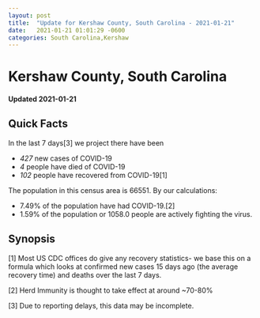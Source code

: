 ```yaml
---
layout: post
title:  "Update for Kershaw County, South Carolina - 2021-01-21"
date:   2021-01-21 01:01:29 -0600
categories: South Carolina,Kershaw
---
```


# Kershaw County, South Carolina
#### Updated 2021-01-21

## Quick Facts

In the last 7 days[3] we project there have been
- *427* new cases of COVID-19
- *4* people have died of COVID-19
- *102* people have recovered from COVID-19[1]

The population in this census area is 66551. By our calculations:
- 7.49% of the population have had COVID-19.[2]
- 1.59% of the population or 1058.0 people are actively fighting the virus.

## Synopsis




[1] Most US CDC offices do give any recovery statistics- we base this on a formula which looks at confirmed new cases
15 days ago (the average recovery time) and deaths over the last 7 days.

[2] Herd Immunity is thought to take effect at around ~70-80%

[3] Due to reporting delays, this data may be incomplete.
 
    